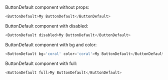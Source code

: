 ButtonDefault component without props:
```js
<ButtonDefault>My ButtonDefault</ButtonDefault>
```

ButtonDefault component with disabled:
```js
<ButtonDefault disabled>My ButtonDefault</ButtonDefault>
```

ButtonDefault component with bg and color:
```js
<ButtonDefault bg='coral' color='coral'>My ButtonDefault</ButtonDefault>
```

ButtonDefault component with full:
```js
<ButtonDefault full>My ButtonDefault</ButtonDefault>
```